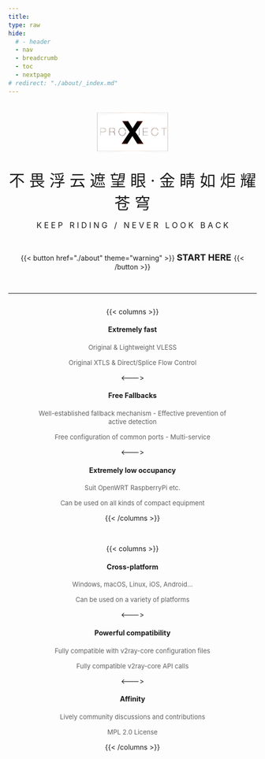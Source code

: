 ```yaml
---
title:
type: raw
hide:
  # - header
  - nav
  - breadcrumb
  - toc
  - nextpage
# redirect: "./about/_index.md"
---
```


<br />


<div  align="center">  
<img src="./LogoX2.png" width = "30%" height = "30%" alt="logo" align=center />

<br />

<br />

<font size="6" >不 畏 浮 云 遮 望 眼  ·  金 睛 如 炬 耀 苍 穹</font>

<font size="3" >K E E P &nbsp; R I D I N G &nbsp; / &nbsp; N E V E R &nbsp; L O O K &nbsp; B A C K</font>

<br/>

{{< button href="./about" theme="warning" >}} <font size="4" > **START HERE** </font> {{< /button >}}  

<br />

---

</div>

<div  align="center">  
<div style="width:80%;display: inline-block;" >

{{< columns >}}

#### Extremely fast


<font size="2" color="#606060" >Original & Lightweight VLESS</font>

<font size="2" color="#606060" >Original XTLS & Direct/Splice Flow Control</font>

<--->

#### Free Fallbacks

<font size="2" color="#606060" >Well-established fallback mechanism - Effective prevention of active detection</font>

<font size="2" color="#606060" >Free configuration of common ports - Multi-service</font>

<--->

#### Extremely low occupancy

<font size="2" color="#606060" >Suit OpenWRT RaspberryPi etc.</font>

<font size="2" color="#606060" >Can be used on all kinds of compact equipment</font>

{{< /columns >}}

<br />

{{< columns >}}

#### Cross-platform

<font size="2" color="#606060" >Windows, macOS, Linux, iOS, Android... </font>

<font size="2" color="#606060" >Can be used on a variety of platforms</font>

<--->

#### Powerful compatibility

<font size="2" color="#606060" >Fully compatible with v2ray-core configuration files</font>

<font size="2" color="#606060" >Fully compatible v2ray-core API calls</font>

<--->

#### Affinity

<font size="2" color="#606060" >Lively community discussions and contributions</font>

<font size="2" color="#606060" >MPL 2.0 License</font>

{{< /columns >}}

</div>
</div>

<br />

<br />
